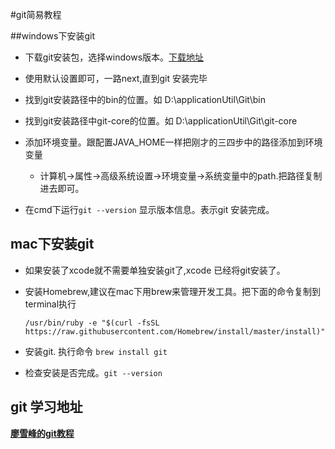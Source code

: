 #git简易教程

##windows下安装git

- 下载git安装包，选择windows版本。[下载地址](http://git-scm.com/downloads)

- 使用默认设置即可，一路next,直到git 安装完毕

- 找到git安装路径中的bin的位置。如 D:\applicationUtil\Git\bin

- 找到git安装路径中git-core的位置。如 D:\applicationUtil\Git\git-core

- 添加环境变量。跟配置JAVA_HOME一样把刚才的三四步中的路径添加到环境变量
	
	- 计算机->属性->高级系统设置->环境变量->系统变量中的path.把路径复制进去即可。

- 在cmd下运行`git --version` 显示版本信息。表示git 安装完成。

## mac下安装git

- 如果安装了xcode就不需要单独安装git了,xcode 已经将git安装了。

- 安装Homebrew,建议在mac下用brew来管理开发工具。把下面的命令复制到terminal执行
	
	`/usr/bin/ruby -e "$(curl -fsSL https://raw.githubusercontent.com/Homebrew/install/master/install)"`

- 安装git. 执行命令 `brew install git`
- 检查安装是否完成。`git --version`

## git 学习地址

[**廖雪峰的git教程**](http://www.liaoxuefeng.com/wiki/0013739516305929606dd18361248578c67b8067c8c017b000)
